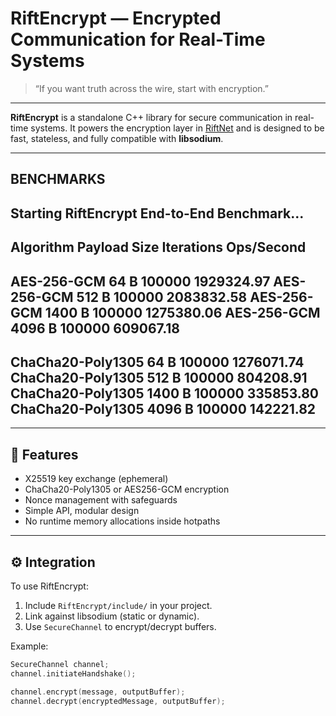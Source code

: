 # RiftEncrypt — Encrypted Communication for Real-Time Systems

> “If you want truth across the wire, start with encryption.”

---

**RiftEncrypt** is a standalone C++ library for secure communication in real-time systems. It powers the encryption layer in [RiftNet](https://github.com/TheToastiest/RiftNet) and is designed to be fast, stateless, and fully compatible with **libsodium**.

---
## BENCHMARKS

Starting RiftEncrypt End-to-End Benchmark...
--------------------------------------------------------------------------------
Algorithm                Payload Size   Iterations     Ops/Second
--------------------------------------------------------------------------------
AES-256-GCM              64 B           100000         1929324.97
AES-256-GCM              512 B          100000         2083832.58
AES-256-GCM              1400 B         100000         1275380.06
AES-256-GCM              4096 B         100000         609067.18
--------------------------------------------------------------------------------
ChaCha20-Poly1305        64 B           100000         1276071.74
ChaCha20-Poly1305        512 B          100000         804208.91
ChaCha20-Poly1305        1400 B         100000         335853.80
ChaCha20-Poly1305        4096 B         100000         142221.82
--------------------------------------------------------------------------------

---

## 🔑 Features

- X25519 key exchange (ephemeral)
- ChaCha20-Poly1305 or AES256-GCM encryption
- Nonce management with safeguards
- Simple API, modular design
- No runtime memory allocations inside hotpaths

---

## ⚙️ Integration

To use RiftEncrypt:

1. Include `RiftEncrypt/include/` in your project.
2. Link against libsodium (static or dynamic).
3. Use `SecureChannel` to encrypt/decrypt buffers.

Example:
```cpp
SecureChannel channel;
channel.initiateHandshake();

channel.encrypt(message, outputBuffer);
channel.decrypt(encryptedMessage, outputBuffer);

